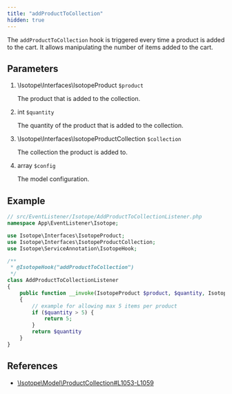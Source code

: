 ```yaml
---
title: "addProductToCollection"
hidden: true
---
```


The `addProductToCollection` hook is triggered every time a product is added to the cart.
It allows manipulating the number of items added to the cart.

## Parameters

1. \Isotope\Interfaces\IsotopeProduct `$product`
   
    The product that is added to the collection.

2. int `$quantity`
   
    The quantity of the product that is added to the collection.

3. \Isotope\Interfaces\IsotopeProductCollection `$collection`
   
    The collection the product is added to.

4. array `$config`
   
    The model configuration.

## Example

```php
// src/EventListener/Isotope/AddProductToCollectionListener.php
namespace App\EventListener\Isotope;

use Isotope\Interfaces\IsotopeProduct;
use Isotope\Interfaces\IsotopeProductCollection;
use Isotope\ServiceAnnotation\IsotopeHook;

/**
 * @IsotopeHook("addProductToCollection")
 */
class AddProductToCollectionListener 
{
    public function __invoke(IsotopeProduct $product, $quantity, IsotopeProductCollection $collection, array $config): int
    {
        // example for allowing max 5 items per product
        if ($quantity > 5) {
            return 5;
        }
        return $quantity
    }
}
```

## References

* [\Isotope\Model\ProductCollection#L1053-L1059](https://github.com/isotope/core/blob/2.8/system/modules/isotope/library/Isotope/Model/ProductCollection.php#L1053-L1059)
